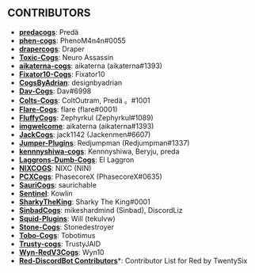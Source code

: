 <!-- >CORE_CONTRIBUTORS = [
    'Predä 。#1001 ---- [Analytics Dashboard](https://kr0nos.wtf/)',
    'Draper ---- [Analytics Dashboard](https://kr0nos.wtf/)',
    'Neuro Assassin ---- [Analytics Dashboard](https://kr0nos.wtf/)',
]-->
## CONTRIBUTORS <!--= [-->
- **[predacogs](https://github.com/predaAa/predacogs)**: Predä
- **[phen-cogs](https://github.com/phenom4n4n/phen-cogs)**: PhenoM4n4n#0055
- **[drapercogs](https://github.com/Drapersniper/drapercogs)**: Draper
- **[Toxic-Cogs](https://github.com/NeuroAssassin/Toxic-Cogs)**: Neuro Assassin
- **[aikaterna-cogs](https://github.com/aikaterna/aikaterna-cogs)**: aikaterna (aikaterna#1393)
- **[Fixator10-Cogs](https://github.com/fixator10/Fixator10-Cogs)**: Fixator10
- **[CogsByAdrian](https://github.com/designbyadrian/CogsByAdrian)**: designbyadrian
- **[Dav-Cogs](https://github.com/Dav-Git/Dav-Cogs)**: Dav#6998
- **[Colts-Cogs](https://github.com/PredaaA/Colts-Cogs)**: ColtOutram, Predä 。#1001
- **[Flare-Cogs](https://github.com/flaree/Flare-Cogs)**: flare (flare#0001)
- **[FluffyCogs](https://github.com/zephyrkul/FluffyCogs)**: Zephyrkul (Zephyrkul#1089)
- **[imgwelcome](https://github.com/aikaterna/imgwelcome)**: aikaterna (aikaterna#1393)
- **[JackCogs](https://github.com/jack1142/JackCogs)**: jack1142 (Jackenmen#6607)
- **[Jumper-Plugins](https://github.com/Redjumpman/Jumper-Plugins/)**: Redjumpman (Redjumpman#1337)
- **[kennnyshiwa-cogs](https://github.com/kennnyshiwa/kennnyshiwa-cogs)**: Kennnyshiwa, Beryju, preda
- **[Laggrons-Dumb-Cogs](https://github.com/retke/Laggrons-Dumb-Cogs)**: El Laggron
- **[NIXCOGS](https://github.com/NIXC/NIXCOGS)**: NIXC (NIN)
- **[PCXCogs](https://github.com/PhasecoreX/PCXCogs)**: PhasecoreX (PhasecoreX#0635)
- **[SauriCogs](https://github.com/elijabesu/SauriCogs/)**: saurichable
- **[Sentinel](https://github.com/Kowlin/Sentinel)**: Kowlin
- **[SharkyTheKing](https://github.com/SharkyTheKing/Sharky)**: Sharky The King#0001
- **[SinbadCogs](https://github.com/mikeshardmind/SinbadCogs)**: mikeshardmind (Sinbad), DiscordLiz
- **[Squid-Plugins](https://github.com/tekulvw/Squid-Plugins)**: Will (tekulvw)
- **[Stone-Cogs](https://github.com/Stonedestroyer/Stone-Cogs)**: Stonedestroyer
- **[Tobo-Cogs](https://github.com/PredaaA/Tobo-Cogs)**: Tobotimus
- **[Trusty-cogs](https://github.com/TrustyJAID/Trusty-cogs/)**: TrustyJAID
- **[Wyn-RedV3Cogs](https://github.com/Wyn10/Wyn-RedV3Cogs)**: Wyn10
- **[Red-DiscordBot Contributors](https://github.com/Cog-Creators/Red-DiscordBot/graphs/contributors)***: Contributor List for Red by TwentySix

<!-- END LIST ]-->

